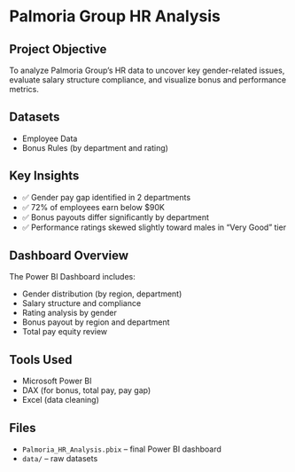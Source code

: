 # Palmoria Group HR Analysis

## Project Objective
To analyze Palmoria Group’s HR data to uncover key gender-related issues, evaluate salary structure compliance, and visualize bonus and performance metrics.



## Datasets
- Employee Data
- Bonus Rules (by department and rating)



##  Key Insights
- ✅ Gender pay gap identified in 2 departments
- ✅ 72% of employees earn below $90K
- ✅ Bonus payouts differ significantly by department
- ✅ Performance ratings skewed slightly toward males in “Very Good” tier



## Dashboard Overview
The Power BI Dashboard includes:
- Gender distribution (by region, department)
- Salary structure and compliance
- Rating analysis by gender
- Bonus payout by region and department
- Total pay equity review



## Tools Used
- Microsoft Power BI
- DAX (for bonus, total pay, pay gap)
- Excel (data cleaning)



## Files
- `Palmoria_HR_Analysis.pbix` – final Power BI dashboard
- `data/` – raw datasets

